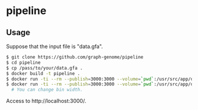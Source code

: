 # pipeline

## Usage

Suppose that the input file is "data.gfa".

```bash
$ git clone https://github.com/graph-genome/pipeline
$ cd pipeline
$ cp /pass/to/your/data.gfa .
$ docker build -t pipeline .
$ docker run -ti --rm --publish=3000:3000 --volume=`pwd`:/usr/src/app/data pipeline data/data.gfa
$ docker run -ti --rm --publish=3000:3000 --volume=`pwd`:/usr/src/app/data pipeline data/data.gfa 10000 
  # You can change bin width.
```

Access to http://localhost:3000/.


